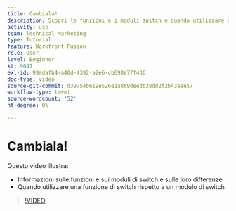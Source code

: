 ```yaml
---
title: Cambiala!
description: Scopri le funzioni e i moduli switch e quando utilizzare una funzione switch rispetto a un modulo switch in [!DNL Adobe Workfront Fusion].
activity: use
team: Technical Marketing
type: Tutorial
feature: Workfront Fusion
role: User
level: Beginner
kt: 9047
exl-id: 99adafb4-a40d-4392-a2e6-cb698e77f436
doc-type: video
source-git-commit: d39754b619e526e1a869deedb38dd2f2b43aee57
workflow-type: tm+mt
source-wordcount: '52'
ht-degree: 0%

---
```


# Cambiala!

Questo video illustra:

* Informazioni sulle funzioni e sui moduli di switch e sulle loro differenze
* Quando utilizzare una funzione di switch rispetto a un modulo di switch

>[!VIDEO](https://video.tv.adobe.com/v/335288/?quality=12)
